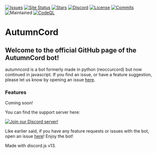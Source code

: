 [![Issues](https://img.shields.io/github/issues/reoccurcat/AutumnCord.svg?colorB=5e03fc)](https://github.com/reoccurcat/AutumnCord/issues)
[![Site Status](https://img.shields.io/website?down_color=lightgrey&down_message=offline&up_color=indigo&up_message=online&url=https%3A%2F%2Fautumncord.xyz)](https://autumncord.txyz)
[![Stars](https://img.shields.io/github/stars/reoccurcat/AutumnCord?style=social)](https://github.com/reoccurcat/AutumnCord/stargazers)
[![Discord](https://canary.discord.com/api/guilds/9465546215251272785441/widget.png?style=shield)](https://discord.gg/rTC5N8XCQR)
[![License](https://img.shields.io/github/license/reoccurcat/AutumnCord)](https://github.com/reoccurcat/AutumnCord/blob/main/LICENSE)
[![Commits](https://img.shields.io/github/commit-activity/m/reoccurcat/AutumnCord)](https://github.com/reoccurcat/AutumnCord/commits/main)
![Maintained](https://img.shields.io/maintenance/yes/2022)
[![CodeQL](https://github.com/reoccurcat/AutumnCord/actions/workflows/codeql-analysis.yml/badge.svg)](https://github.com/reoccurcat/AutumnCord/actions/workflows/codeql-analysis.yml)

# AutumnCord
## Welcome to the official GitHub page of the AutumnCord bot!
autumncord is a bot formerly made in python (reoccurcord) but now continued in javascript.
If you find an issue, or have a feature suggestion, please let us know by opening an issue [here](https://github.com/reoccurcat/AutumnCord/issues).

### Features

Coming soon!

You can find the support server here:

[![Join our Discord server!](https://canary.discord.com/api/guilds/946554621525127278/widget.png?style=banner2)](http://discord.gg/rTC5N8XCQR)

Like earlier said, if you have any feature requests or issues with the bot, open an issue [here](https://github.com/reoccurcat/AutumnCord/issues)!
Enjoy the bot!

Made with discord.js v13.
